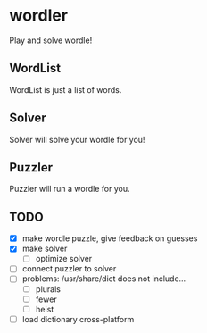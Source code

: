 # wordler
Play and solve wordle!

## WordList
WordList is just a list of words.

## Solver
Solver will solve your wordle for you!

## Puzzler
Puzzler will run a wordle for you.

## TODO
* [x] make wordle puzzle, give feedback on guesses
* [x] make solver
    * [ ] optimize solver
* [ ] connect puzzler to solver
* [ ] problems: /usr/share/dict does not include...
    * [ ] plurals
	* [ ] fewer
	* [ ] heist
* [ ] load dictionary cross-platform
